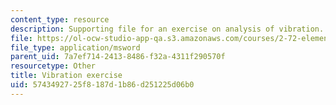 ```yaml
---
content_type: resource
description: Supporting file for an exercise on analysis of vibration.
file: https://ol-ocw-studio-app-qa.s3.amazonaws.com/courses/2-72-elements-of-mechanical-design-spring-2009/5743492725f8187d1b86d251225d06b0_vibration.sldprt
file_type: application/msword
parent_uid: 7a7ef714-2413-8486-f32a-4311f290570f
resourcetype: Other
title: Vibration exercise
uid: 57434927-25f8-187d-1b86-d251225d06b0
---
```


